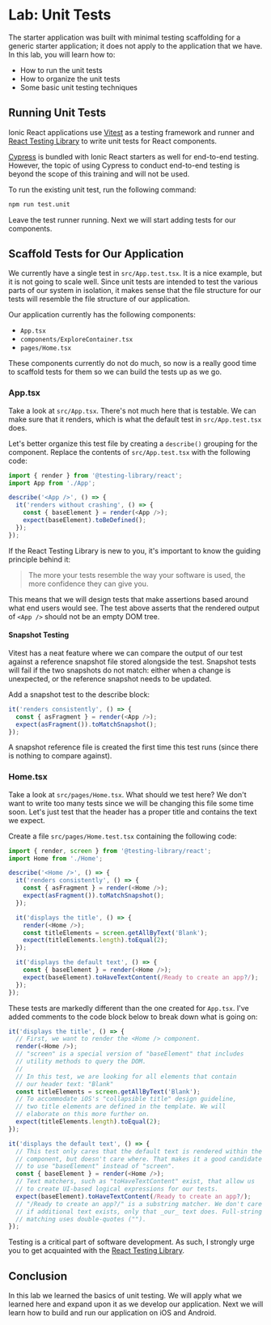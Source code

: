 # Lab: Unit Tests

The starter application was built with minimal testing scaffolding for a generic starter application; it does not apply to the application that we have. In this lab, you will learn how to:

- How to run the unit tests
- How to organize the unit tests
- Some basic unit testing techniques

## Running Unit Tests

Ionic React applications use <a href="https://vitest.dev" target="_blank">Vitest</a> as a testing framework and runner and <a href="https://testing-library.com/docs/react-testing-library/intro" target="_blank"> React Testing Library</a> to write unit tests for React components.

<a href="https://www.cypress.io/" target="_blank">Cypress</a> is bundled with Ionic React starters as well for end-to-end testing. However, the topic of using Cypress to conduct end-to-end testing is beyond the scope of this training and will not be used.

To run the existing unit test, run the following command:

```bash
npm run test.unit
```

Leave the test runner running. Next we will start adding tests for our components.

## Scaffold Tests for Our Application

We currently have a single test in `src/App.test.tsx`. It is a nice example, but it is not going to scale well. Since unit tests are intended to test the various parts of our system in isolation, it makes sense that the file structure for our tests will resemble the file structure of our application.

Our application currently has the following components:

- `App.tsx`
- `components/ExploreContainer.tsx`
- `pages/Home.tsx`

These components currently do not do much, so now is a really good time to scaffold tests for them so we can build the tests up as we go.

### App.tsx

Take a look at `src/App.tsx`. There's not much here that is testable. We can make sure that it renders, which is what the default test in `src/App.test.tsx` does.

Let's better organize this test file by creating a `describe()` grouping for the component. Replace the contents of `src/App.test.tsx` with the following code:

```typescript
import { render } from '@testing-library/react';
import App from './App';

describe('<App />', () => {
  it('renders without crashing', () => {
    const { baseElement } = render(<App />);
    expect(baseElement).toBeDefined();
  });
});
```

If the React Testing Library is new to you, it's important to know the guiding principle behind it:

> The more your tests resemble the way your software is used, the more confidence they can give you.

This means that we will design tests that make assertions based around what end users would see. The test above asserts that the rendered output of `<App />` should not be an empty DOM tree.

#### Snapshot Testing

Vitest has a neat feature where we can compare the output of our test against a reference snapshot file stored alongside the test. Snapshot tests will fail if the two snapshots do not match: either when a change is unexpected, or the reference snapshot needs to be updated.

Add a snapshot test to the describe block:

```typescript
it('renders consistently', () => {
  const { asFragment } = render(<App />);
  expect(asFragment()).toMatchSnapshot();
});
```

A snapshot reference file is created the first time this test runs (since there is nothing to compare against).

### Home.tsx

Take a look at `src/pages/Home.tsx`. What should we test here? We don't want to write too many tests since we will be changing this file some time soon. Let's just test that the header has a proper title and contains the text we expect.

Create a file `src/pages/Home.test.tsx` containing the following code:

```Typescript
import { render, screen } from '@testing-library/react';
import Home from './Home';

describe('<Home />', () => {
  it('renders consistently', () => {
    const { asFragment } = render(<Home />);
    expect(asFragment()).toMatchSnapshot();
  });

  it('displays the title', () => {
    render(<Home />);
    const titleElements = screen.getAllByText('Blank');
    expect(titleElements.length).toEqual(2);
  });

  it('displays the default text', () => {
    const { baseElement } = render(<Home />);
    expect(baseElement).toHaveTextContent(/Ready to create an app?/);
  });
});
```

These tests are markedly different than the one created for `App.tsx`. I've added comments to the code block below to break down what is going on:

```Typescript
it('displays the title', () => {
  // First, we want to render the <Home /> component.
  render(<Home />);
  // "screen" is a special version of "baseElement" that includes
  // utility methods to query the DOM.
  //
  // In this test, we are looking for all elements that contain
  // our header text: "Blank"
  const titleElements = screen.getAllByText('Blank');
  // To accommodate iOS's "collapsible title" design guideline,
  // two title elements are defined in the template. We will
  // elaborate on this more further on.
  expect(titleElements.length).toEqual(2);
});

it('displays the default text', () => {
  // This test only cares that the default text is rendered within the
  // component, but doesn't care where. That makes it a good candidate
  // to use "baseElement" instead of "screen".
  const { baseElement } = render(<Home />);
  // Text matchers, such as "toHaveTextContent" exist, that allow us
  // to create UI-based logical expressions for our tests.
  expect(baseElement).toHaveTextContent(/Ready to create an app?/);
  // "/Ready to create an app?/" is a substring matcher. We don't care
  // if additional text exists, only that _our_ text does. Full-string
  // matching uses double-quotes ("").
});
```

Testing is a critical part of software development. As such, I strongly urge you to get acquainted with the <a href="https://testing-library.com/docs/react-testing-library/intro" target="_blank">React Testing Library</a>.

## Conclusion

In this lab we learned the basics of unit testing. We will apply what we learned here and expand upon it as we develop our application. Next we will learn how to build and run our application on iOS and Android.
